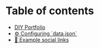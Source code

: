 # Table of contents

* [DIY Portfolio](README.md)
* [⚙ Configuring \`data.json\`](configuring-data.json.md)
* [🔗 Example social links](example-social-links.md)
